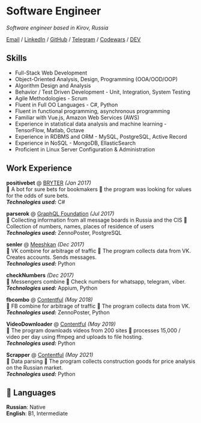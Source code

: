 # Software Engineer

_Software engineer based in Kirov, Russia_ <br>

[Email](mailto:jiekc.pppc@gmail.com) / [LinkedIn](https://www.linkedin.com/in/kirill-loginov-992008216/) / [GitHub](https://github.com/logoskir/) / [Telegram](https://t.me/logoskir) / [Codewars](https://www.codewars.com/users/logoskir) / [DEV](https://dev.to/logoskir)

## Skills
 - Full-Stack Web Development
 - Object-Oriented Analysis, Design, Programming (OOA/OOD/OOP)
 - Algorithm Design and Analysis
 - Behavior / Test Driven Development - Unit, Integration, System Testing
 - Agile Methodologies - Scrum
 - Fluent in Full OO Languages - C#, Python
 - Fluent in functional programming, asynchronous programming
 - Familiar with Vue.js, Amazon Web Services (AWS)
 - Experience in statistical data analysis and machine learning - TensorFlow, Matlab, Octave
 - Experience in RDBMS and ORM - MySQL, PostgreSQL, Active Record
 - Experience in NoSQL - MongoDB, EllasticSearch
 - Proficient in Linux Server Configuration & Administration


## Work Experience

**positivebet** @ [BRYTER](https://www.positivebet.com/) _(Jan 2017)_ <br>
💼 A bot for sure bets for bookmakers 🚀 the program was looking for values for the odds of sure bets. <br>
**_Technologies used:_** C# <br>

**parserok** @ [GraphQL Foundation](https://parserok.ru/) _(Jul 2017)_ <br>
💼 Collecting information from all message boards in Russia and the CIS 🚀 Collection of numbers, names, places of residence of users <br>
**_Technologies used:_** ZennoPoster, PostgreSQL <br>

**senler** @ [Meeshkan](https://senler.ru/) _(Dec 2017)_ <br>
💼 VK combine for arbitrage of traffic 🚀 The program collects data from VK. Creates accounts. Sends messages. <br>
**_Technologies used:_** Python <br>

**checkNumbers**  _(Dec 2017)_ <br>
💼 Messengers combine 🚀 Check numbers for whatsapp, telegram, viber. <br>
**_Technologies used:_** Appium, Python <br>

**fbcombo** @ [Contentful](https://www.contentful.com/) _(May 2018)_ <br>
💼 FB combine for arbitrage of traffic 🚀 The program collects data from VK. <br>
**_Technologies used:_** ZennoPoster, Python <br>

**VideoDownloader** @ [Contentful](https://www.contentful.com/) _(May 2019)_ <br>
💼 The program downloads videos from 200 sites 🚀 processes 15,000 / video per day using ffmpeg and uploads to file hosting. <br>
**_Technologies used:_** Python <br>

**Scrapper** @ [Contentful](https://www.contentful.com/) _(May 2021)_ <br>
💼 Data parsing 🚀 The program collects construction goods for price analysis on the Russian market. <br>
**_Technologies used:_** Python <br>



## 💬 Languages
**Russian**: Native <br>
**English**: B1, Intermediate
<br><br>
